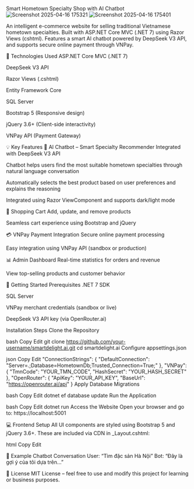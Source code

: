 Smart Hometown Specialty Shop with AI Chatbot
![Screenshot 2025-04-16 175321](https://github.com/user-attachments/assets/a5ac41c7-d4ac-4c92-9133-0303933d2223)
![Screenshot 2025-04-16 175401](https://github.com/user-attachments/assets/4315041a-9574-469b-bcf2-957306fb07e5)


An intelligent e-commerce website for selling traditional Vietnamese hometown specialties.
Built with ASP.NET Core MVC (.NET 7) using Razor Views (cshtml).
Features a smart AI chatbot powered by DeepSeek V3 API, and supports secure online payment through VNPay.

🔧 Technologies Used
ASP.NET Core MVC (.NET 7)

DeepSeek V3 API 

Razor Views (.cshtml)

Entity Framework Core

SQL Server

Bootstrap 5 (Responsive design)

jQuery 3.6+ (Client-side interactivity)

VNPay API (Payment Gateway)



💡 Key Features
🤖 AI Chatbot – Smart Specialty Recommender
Integrated with DeepSeek V3 API

Chatbot helps users find the most suitable hometown specialties through natural language conversation

Automatically selects the best product based on user preferences and explains the reasoning

Integrated using Razor ViewComponent and supports dark/light mode

🛒 Shopping Cart
Add, update, and remove products

Seamless cart experience using Bootstrap and jQuery

💳 VNPay Payment Integration
Secure online payment processing

Easy integration using VNPay API (sandbox or production)

📊 Admin Dashboard
Real-time statistics for orders and revenue

View top-selling products and customer behavior

🚀 Getting Started
Prerequisites
.NET 7 SDK

SQL Server

VNPay merchant credentials (sandbox or live)

DeepSeek V3 API key (via OpenRouter.ai)

Installation Steps
Clone the Repository

bash
Copy
Edit
git clone https://github.com/your-username/smartdelight.ai.git
cd smartdelight.ai
Configure appsettings.json

json
Copy
Edit
"ConnectionStrings": {
  "DefaultConnection": "Server=.;Database=HometownDb;Trusted_Connection=True;"
},
"VNPay": {
  "TmnCode": "YOUR_TMN_CODE",
  "HashSecret": "YOUR_HASH_SECRET"
},
"OpenRouter": {
  "ApiKey": "YOUR_API_KEY",
  "BaseUrl": "https://openrouter.ai/api"
}
Apply Database Migrations

bash
Copy
Edit
dotnet ef database update
Run the Application

bash
Copy
Edit
dotnet run
Access the Website
Open your browser and go to: https://localhost:5001

💻 Frontend Setup
All UI components are styled using Bootstrap 5 and jQuery 3.6+. These are included via CDN in _Layout.cshtml:

html
Copy
Edit
<!-- Bootstrap CSS -->
<link href="https://cdn.jsdelivr.net/npm/bootstrap@5.3.0/dist/css/bootstrap.min.css" rel="stylesheet">

<!-- jQuery and Bootstrap JS -->
<script src="https://code.jquery.com/jquery-3.6.0.min.js"></script>
<script src="https://cdn.jsdelivr.net/npm/bootstrap@5.3.0/dist/js/bootstrap.bundle.min.js"></script>
💬 Example Chatbot Conversation
User: “Tìm đặc sản Hà Nội”
Bot: “Đây là gợi ý của tôi dựa trên...”


📝 License
MIT License – feel free to use and modify this project for learning or business purposes.
